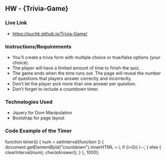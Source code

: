 ## HW - {Trivia-Game}

### Live Link
 - https://puchk.github.io/Trivia-Game/

### Instructions/Requirements
 - You'll create a trivia form with multiple choice or true/false options (your choice).
 - The player will have a limited amount of time to finish the quiz. 
 - The game ends when the time runs out. The page will reveal the number of questions that players answer correctly and incorrectly.
 - Don't let the player pick more than one answer per question.
 - Don't forget to include a countdown timer.

### Technologies Used
  - Jquery for Dom Manipulation
  - Bootstrap for page layout

### Code Example of the Timer
function timer(i) {
    num = setInterval(function () {
        document.getElementById("countdown").innerHTML = i;
        if (i>0){
            i--;
        }
        else {
            clearInterval(num);
            checkAnswer();
        }
    }, 1000);
